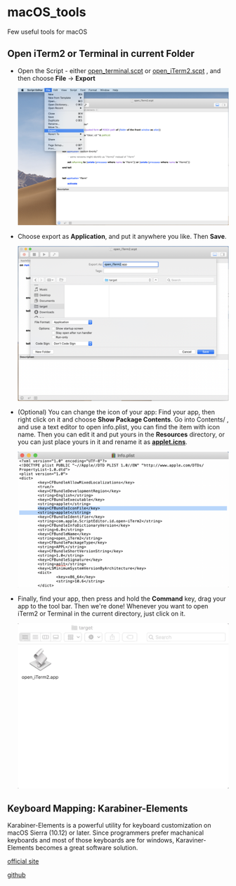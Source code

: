 # macOS_tools
Few useful tools for macOS

## Open iTerm2 or Terminal in current Folder

- Open the Script - either [open_terminal.scpt](open_iterm2_terminal/open_terminal.scpt) or [open_iTerm2.scpt](open_iterm2_terminal/open_iTerm2.scpt) , and then choose **File** -> **Export**

  ![open_script](images/open_iterm2_terminal/open_script.png)

- Choose export as **Application**, and put it anywhere you like. Then **Save**.

  ![export_as_app](images/open_iterm2_terminal/export_as_app.png)

- (Optional) You can change the icon of your app: Find your app, then right click on it and choose **Show Package Contents**. Go into Contents/ , and use a text editor to open info.plist, you can find the item with icon name. Then you can edit it and put yours in the **Resources** directory, or you can just place yours in it and rename it as **[applet.icns](/images/open_iterm2_terminal/appleticns)**.

  ![edit_icon_name](images/open_iterm2_terminal/edit_icon_name.png)

- Finally, find your app, then press and hold the **Command** key, drag your app to the tool bar. Then we're done! Whenever you want to open iTerm2 or Terminal in the current directory, just click on it.

  ![place_on_bar](images/open_iterm2_terminal/place_on_bar.gif)

## Keyboard Mapping: Karabiner-Elements
Karabiner-Elements is a powerful utility for keyboard customization on macOS Sierra (10.12) or later. Since programmers prefer machanical keyboards and most of those keyboards are for windows, Karaviner-Elements becomes a great software solution.

[official site](https://pqrs.org/osx/karabiner/)

[github](https://github.com/tekezo/Karabiner-Elements)

